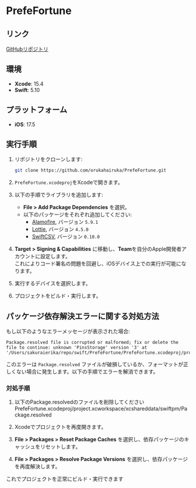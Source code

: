 <div id="top"></div>

# PrefeFortune

## リンク
[GitHubリポジトリ](https://github.com/orukahairuka/PrefeFortune)

## 環境
- **Xcode**: 15.4
- **Swift**: 5.10

## プラットフォーム
- **iOS**: 17.5

## 実行手順
1. リポジトリをクローンします:
   ```bash
   git clone https://github.com/orukahairuka/PrefeFortune.git
   ```
2. `PrefeFortune.xcodeproj`をXcodeで開きます。

3. 以下の手順でライブラリを追加します:
   - **File > Add Package Dependencies** を選択。
   - 以下のパッケージをそれぞれ追加してください:
     - [Alamofire](https://github.com/Alamofire/Alamofire.git), バージョン `5.9.1`
     - [Lottie](https://github.com/airbnb/lottie-ios), バージョン `4.5.0`
     - [SwiftCSV](https://github.com/naoty/SwiftCSV.git), バージョン `0.10.0`

4. **Target > Signing & Capabilities** に移動し、**Team**を自分のApple開発者アカウントに設定します。  
   これによりコード署名の問題を回避し、iOSデバイス上での実行が可能になります。

5. 実行するデバイスを選択します。

6. プロジェクトをビルド・実行します。

## パッケージ依存解決エラーに関する対処方法

もし以下のようなエラーメッセージが表示された場合:
```
Package.resolved file is corrupted or malformed; fix or delete the file to continue: unknown 'PinsStorage' version '3' at '/Users/sakuraierika/repo/swift/PrefeFortune/PrefeFortune.xcodeproj/project.xcworkspace/xcshareddata/swiftpm/Package.resolved'.
```
このエラーは `Package.resolved` ファイルが破損しているか、フォーマットが正しくない場合に発生します。以下の手順でエラーを解消できます。

### 対処手順
1. 以下のPackage.resolvedのファイルを削除してください
PrefeFortune.xcodeproj/project.xcworkspace/xcshareddata/swiftpm/Package.resolved

2. Xcodeでプロジェクトを再度開きます。

3. **File > Packages > Reset Package Caches** を選択し、依存パッケージのキャッシュをリセットします。

4. **File > Packages > Resolve Package Versions** を選択し、依存パッケージを再度解決します。

これでプロジェクトを正常にビルド・実行できます


